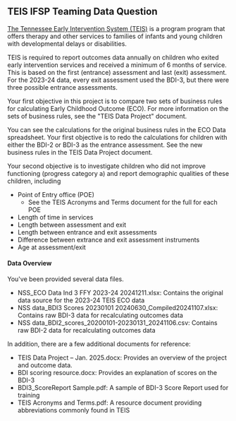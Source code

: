 ## TEIS IFSP Teaming Data Question

[The Tennessee Early Intervention System (TEIS)](https://www.tn.gov/disability-and-aging/disability-aging-programs/teis.html) is a program program that offers therapy and other services to families of infants and young children with developmental delays or disabilities. 

TEIS is required to report outcomes data annually on children who exited early intervention services and received a minimum of 6 months of service. This is based on the first (entrance) assessment and last (exit) assessment. For the 2023-24 data, every exit assessment used the BDI-3, but there were three possible entrance assessments.

Your first objective in this project is to compare two sets of business rules for calculating Early Childhood Outcome (ECO). For more information on the sets of business rules, see the "TEIS Data Project" document. 

You can see the calculations for the original business rules in the ECO Data spreadsheet. Your first objective is to redo the calculations for children with either the BDI-2 or BDI-3 as the entrance assessment. See the new business rules in the TEIS Data Project document.

Your second objective is to investigate children who did not improve functioning (progress category a) and report demographic qualities of these children, including
* Point of Entry office (POE)
    - See the TEIS Acronyms and Terms document for the full for each POE
* Length of time in services
* Length between assessment and exit
* Length between entrance and exit assessments
* Difference between extrance and exit assessment instruments
* Age at assessment/exit

#### Data Overview

You've been provided several data files.

* NSS_ECO Data Ind 3 FFY 2023-24 20241211.xlsx: Contains the original data source for the 2023-24 TEIS ECO data
* NSS data_BDI3 Scores 20230101 20240630_Compiled20241107.xlsx: Contains raw BDI-3 data for recalculating outcomes data
* NSS data_BDI2_scores_20200101-20230131_20241106.csv: Contains raw BDI-2 data for recalculating outcomes data

In addition, there are a few additional documents for reference:

* TEIS Data Project – Jan. 2025.docx: Provides an overview of the project and outcome data. 
* BDI scoring resource.docx: Provides an explanation of scores on the BDI-3
* BDI3_ScoreReport Sample.pdf: A sample of BDI-3 Score Report used for training
* TEIS Acronyms and Terms.pdf: A resource document providing abbreviations commonly found in TEIS
